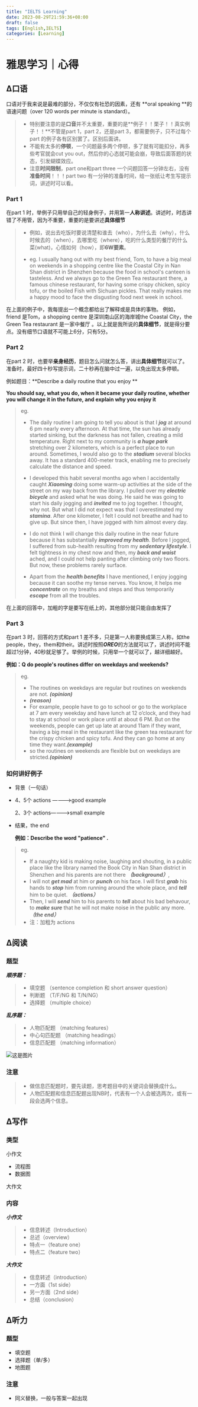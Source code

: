 ```yaml
---
title: "IELTS Learning"
date: 2023-08-29T21:59:36+08:00
draft: false
tags: [English,IELTS]
categories: [Learning]
---
```


# 雅思学习｜心得

## ∆口语

口语对于我来说是最难的部分，不仅仅有社恐的因素，还有 **oral speaking **的语速问题（over 120 words per minute is standard）。

> * 特别要注意的是**口音**并不太重要，重要的是**例子！！栗子！！真实例子！！**不管是part 1，part 2，还是part 3，都需要例子，只不过每个part 的例子各有区别罢了。区别后面讲。
> * 不能有太多的**停顿**，一个问题最多两个停顿，多了就有可能扣分，再多些考官就会cut you out，然后你的心态就可能会崩，导致后面答题的状态，引发蝴蝶效应。
> * 注意**时间限制**，part one和part three 一个问题回答一分钟左右，没有**准备时间**！！！part two 有一分钟的准备时间，给一张纸让考生写提示词，讲述时可以看。

### Part 1

在part 1 时，举例子只用举自己的轻身例子，并用第一**人称讲述**。讲述时，时态讲错了不用管，因为不重要，重要的是要讲述**具体细节**

> * 例如，说出去吃饭时要说清楚和谁去（who），为什么去（why），什么时候去的（when），去哪里吃（where），吃的什么类型的餐厅的什么菜(what)，心情如何（how），即**6W要素**。
>
> * eg. I usually hang out with my best friend, Tom, to have a big meal on weekends in a shopping centre like the Coastal City in Nan Shan district in Shenzhen because the food in school's canteen is tasteless. And we always go to the Green Tea restaurant there, a famous chinese restaurant, for having some crispy chicken, spicy tofu, or the boiled Fish with Sichuan pickles. That really makes me a happy mood to face the disgusting food next week in school.

在上面的例子中，我每提出一个概念都给出了解释或是具体的事物。 例如，friend 是Tom，a shopping centre 是深圳南山区的海岸城the Coastal City，the Green Tea restaurant 是一家中餐厅 。以上就是我所说的**具体细节**，就是得分要点。没有细节口语就不可能上6分，只有5分。

### Part 2

在part 2 时，也要举**亲身经历**，题目怎么问就怎么答，讲出**具体细节**就可以了。准备时，最好四十秒写提示词，二十秒再在脑中过一遍，以免出现太多停顿。

例如题目：**Describe a daily routine that you enjoy **

**You should say, what you do, when it became your daily routine, whether you will change it in the future, and explain why you enjoy it**

> eg.
>
> * The daily routine I am going to tell you about is that I ***jog*** at around 6 pm nearly every afternoon. At that time, the sun has already started sinking, but the darkness has not fallen, creating a mild temperature. Right next to my community is ***a huge park*** stretching over 2 kilometers, which is a perfect place to run around. Sometimes, I would also go to the ***stadium*** several blocks away. It has a standard 400-meter track, enabling me to precisely calculate the distance and speed.
>
> * I developed this habit several months ago when I accidentally caught ***Xiaoming*** doing some warm-up activities at the side of the street on my way back from the library. I pulled over my ***electric bicycle*** and asked what he was doing. He said he was going to start his daily jogging and ***invited*** me to jog together. I thought, why not. But what I did not expect was that I overestimated my ***stamina***. After one kilometer, I felt I could not breathe and had to give up. But since then, I have jogged with him almost every day.
>
> * I do not think I will change this daily routine in the near future because it has substantially ***improved my health***. Before I jogged, I suffered from sub-health resulting from my ***sedentary lifestyle***. I felt tightness in my chest now and then, my ***back and waist*** ached, and I could not help panting after climbing only two floors. But now, these problems rarely surface.
>
> * Apart from the ***health benefits*** I have mentioned, I enjoy jogging because it can soothe my tense nerves. You know, it helps me ***concentrate*** on my breaths and steps and thus temporarily ***escape*** from all the troubles.

在上面的回答中，加粗的字是要写在纸上的，其他部分就只能自由发挥了

### Part 3

在part 3 时，回答的方式和part 1 差不多，只是第一人称要换成第三人称，如the people，they，them和their。讲述时按照***OREO***的方法就可以了，讲述时间不能超过1分钟，40秒就足够了。举例的时候，只用举一个就可以了，越详细越好。

 **例如：Q do people's routines differ on weekdays and weekends?** 

> eg.
>
> * The routines on weekdays are regular but routines on weekends are not. ***(opinion)***
> * ***(reason)***
> * For example, people have to go to school or go to the workplace at 7 am every weekday and have lunch at 12 o’clock, and they had to stay at school or work place until at about 6 PM. But on the weekends, people can get up late at around 11am if they want, having a big meal in the restaurant like the green tea restaurant for the crispy chicken and spicy tofu. And they can go home at any time they want.***(example)***
> *  so the routines on weekends are flexible but on weekdays are stricted.***(opinion)***

### 如何讲好例子

* 背景（一句话）

* 4、5个 actions ————>good example

  2、3个 actions————>small example

* 结果，the end

  **例如：Describe the word "patience" .**

> eg.
>
> * If a naughty kid is making noise, laughing and shouting, in a public place like the library named the Book City in Nan Shan     district in Shenzhen and his parents are not there ***（background）***, 
> * I will not ***get mad*** at him or ***punch*** on his face. I will first ***grab*** his hands to ***stop*** him from running around the whole place, and ***tell*** him to be quiet.  ***（actions）***
> * Then, I will ***send*** him to his parents to ***tell*** about his bad behavour, to ***make sure*** that he will not make noise in the public any more. ***（the end）***
> * 注：加粗为 actions

## ∆阅读

### 题型

***顺序题：***

> * 填空题 （sentence completion 和 short answer question）
> * 判断题 （T/F/NG 和 T/N/NG）
> * 选择题 （multiple choice）

***乱序题：***

> * 人物匹配题 （matching features）
> * 中心句匹配题 （matching headings）
> * 信息匹配题 （matching information）

![这是图片](https://cdn.mahaoliang.tech/images/202307311102452.jpg)

### 注意

> * 做信息匹配题时，要先读题，思考题目中的关键词会替换成什么。
> * 人物匹配题和信息匹配题出现NB时，代表有一个人会被选两次，或有一段会选两个信息。



## ∆写作

### 类型

小作文

* 流程图
* 数据图

大作文

### 内容

***小作文***

> * 信息转述（Introduction）
> * 总述（overview）
> * 特点一（feature one）
> * 特点二（feature two）

***大作文***

> * 信息转述（introduction）
> * 一方面（1st side）
> * 另一方面（2nd side）
> * 总结（conclusion）



## ∆听力

### 题型

* 填空题
* 选择题（单/多）
* 地图题

### 注意

* 同义替换，一般与答案一起出现
